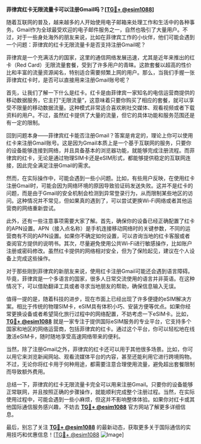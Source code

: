 **菲律宾红卡无限流量卡可以注册Gmail吗？[[TG💪+ @esim1088](https://t.me/s/esim1088)]**

随着互联网的普及，越来越多的人开始使用电子邮箱来处理工作和生活中的各种事务。Gmail作为全球最受欢迎的电子邮件服务之一，自然也吸引了大量用户。不过，对于一些身处海外的朋友来说，比如在菲律宾工作的小伙伴，他们可能会遇到一个问题：菲律宾的红卡无限流量卡是否支持注册Gmail呢？

菲律宾是一个充满活力的国家，这里的通信网络发展迅速，尤其是近年来推出的红卡（Red Card）无限流量套餐，受到了许多用户的青睐。这款套餐以超高的性价比和丰富的流量资源闻名，特别适合需要频繁上网的用户。那么，当我们手握一张菲律宾红卡时，是否可以直接用来注册Gmail账号呢？

首先，让我们了解一下什么是红卡。红卡是由菲律宾一家知名的电信运营商提供的移动数据服务，它主打“无限流量”，这意味着只要你购买了相应的套餐，就可以享受不限量的移动数据流量。这种模式非常适合喜欢刷社交媒体、观看视频或者下载资料的用户。不过，虽然红卡提供了大量的流量，但它的具体功能和服务范围还是有一定的限制。

回到问题本身——菲律宾红卡能否注册Gmail？答案是肯定的，理论上你可以使用红卡来注册Gmail账号。这是因为Gmail本质上是一个基于互联网的服务，只要你的设备能够连接到网络，并且具备基本的浏览器功能，就能够完成注册流程。而菲律宾的红卡，无论是通过物理SIM卡还是eSIM形式，都能够提供稳定的互联网连接，因此完全满足注册Gmail的需求。

然而，在实际操作中，可能会遇到一些小问题。比如，有些用户反映，在使用红卡注册Gmail时，可能会因为网络环境的原因导致验证码发送失败。这并不是红卡的问题，而是由于Gmail的安全机制会检测到异常登录行为，从而限制某些地区的访问。这种情况并不常见，但如果真的遇到了，可以尝试更换Wi-Fi网络或者其他运营商的网络重新尝试。

此外，还有一些注意事项需要大家了解。首先，确保你的设备已经正确配置了红卡的APN设置。APN（接入点名称）是手机连接移动网络时的关键参数，不同的运营商有不同的APN设置。如果你不确定如何设置，可以咨询当地的红卡客服或者查阅官方提供的说明书。其次，尽量避免使用公共Wi-Fi进行敏感操作，比如账户注册或密码修改。虽然红卡提供的网络相对安全，但为了保险起见，建议在个人设备上完成这些操作。

对于那些刚到菲律宾的新朋友来说，使用红卡注册Gmail可能还会遇到语言障碍。毕竟，菲律宾是一个多语言的国家，很多人日常交流使用的语言并非英语。在这种情况下，可以借助翻译工具或者寻求当地朋友的帮助，确保信息输入无误。

值得一提的是，随着科技的进步，现在市面上已经出现了许多便捷的eSIM解决方案。相比于传统的物理SIM卡，eSIM具有体积小巧、安装方便等优点。如果你经常更换设备或者希望简化旅行过程中的网络配置，不妨考虑一下eSIM卡。比如，**[TG💪+ @esim1088](https://t.me/s/esim1088)** 就是一家专注于提供国际eSIM服务的专业平台，它支持多个国家和地区的网络运营商，包括菲律宾的红卡。通过这个平台，你可以轻松地在线激活eSIM卡，随时随地享受高速网络带来的便利。

当然，除了注册Gmail之外，菲律宾的红卡还可以用于其他很多场景。比如，你可以用它来浏览新闻网站、观看流媒体平台的内容，甚至还能利用它进行跨境购物。不过，无论你将红卡用于何种用途，都需要注意合理使用流量，避免超出套餐限制而导致额外费用。

总结一下，菲律宾的红卡无限流量卡完全可以用来注册Gmail。只要你的设备能够正常联网，并且按照正确的步骤操作，就能顺利完成整个注册过程。当然，在实际使用过程中，可能会遇到一些小麻烦，但这并不影响整体体验。如果你对红卡或其他国际通信服务感兴趣，不妨去 **[TG💪+ @esim1088](https://t.me/s/esim1088)** 官方网站了解更多详细信息。

最后，别忘了关注 **[TG💪+ @esim1088](https://t.me/s/esim1088)** 的最新动态，获取更多关于国际通信的实用技巧和优惠信息！[[TG💪+ @esim1088](https://t.me/s/esim1088) ![Image](https://i.postimg.cc/4NQfJmqS/Snipaste-2025-05-13-00-14-12.png)]